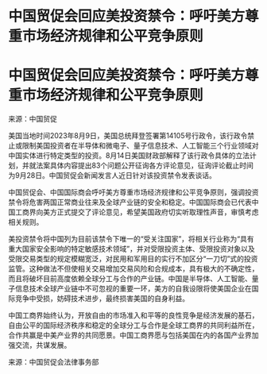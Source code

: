 # 中国贸促会回应美投资禁令：呼吁美方尊重市场经济规律和公平竞争原则

# 中国贸促会回应美投资禁令：呼吁美方尊重市场经济规律和公平竞争原则

来源：中国贸促

美国当地时间2023年8月9日，美国总统拜登签署第14105号行政令，该行政令禁止或限制美国投资者在半导体和微电子、量子信息技术、人工智能三个行业领域对中国实体进行特定类型的投资。8月14日美国财政部解释了该行政令具体的立法计划，并就法案具体内容提出83个问题公开征询各方评论意见，征询评论截止时间为9月28日。中国贸促会新闻发言人近日针对该投资禁令发表谈话。

中国贸促会、中国国际商会呼吁美方尊重市场经济规律和公平竞争原则，强调投资禁令将危害两国正常商业往来及全球产业链的安全和稳定。中国国际商会已代表中国工商界向美方正式提交了评论意见，希望美国政府切实听取理性声音，审慎考虑相关规则。

美投资禁令将中国列为目前该禁令下唯一的“受关注国家”，将相关行业称为“具有重大国家安全影响的特定敏感技术领域”，并对受限投资主体、受限投资对象以及受限交易类型的规定模糊宽泛，对民用和军用目的实行不加区分“一刀切”式的投资监管。这种做法不但使相关交易增加交易风险和合规成本，具有极大的不确定性，而且将破坏目前高度依赖全球分工与合作的产业链。中国是半导体、人工智能、量子信息技术全球产业链中不可忽视的重要一环，美方的自我设限将使美国企业在国际竞争中受损，妨碍技术进步，最终损害美国的自身利益。

中国工商界始终认为，开放自由的市场准入和平等的良性竞争是经济发展的基石，自由公平的国际经济秩序和稳定的全球分工与合作是全球工商界的共同利益所在，合作共赢是中美产业界的共同愿景。中国工商界愿与包括美国在内的各国产业界加强交流，共谋发展。

来源：中国贸促会法律事务部

